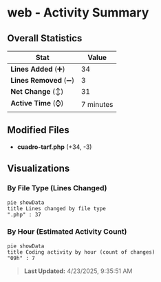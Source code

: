 # web - Activity Summary 

## Overall Statistics

| Stat                   | Value                                                             |
| ---------------------- | ----------------------------------------------------------------- |
| **Lines Added** (➕)   | 34                                          |
| **Lines Removed** (➖) | 3                                        |
| **Net Change** (↕)    | 31                |
| **Active Time** (⌚)   | 7 minutes |


## Modified Files
- **cuadro-tarf.php** (+34, -3)

## Visualizations

### By File Type (Lines Changed)

```mermaid
pie showData
title Lines changed by file type
".php" : 37
```

### By Hour (Estimated Activity Count)

```mermaid
pie showData
title Coding activity by hour (count of changes)
"09h" : 7
```


> **Last Updated:** 4/23/2025, 9:35:51 AM